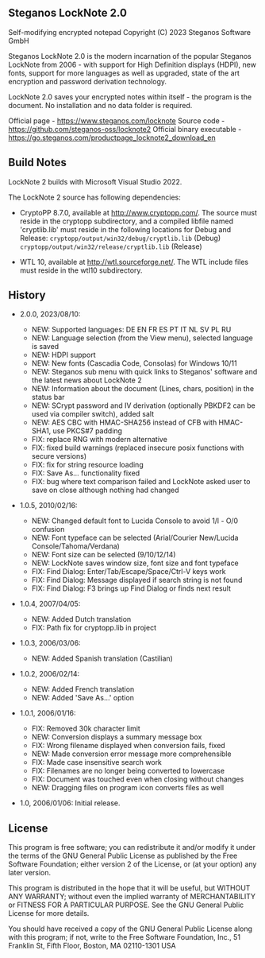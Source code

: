 Steganos LockNote 2.0
---------------------
Self-modifying encrypted notepad
Copyright (C) 2023 Steganos Software GmbH

Steganos LockNote 2.0 is the modern incarnation of the popular Steganos LockNote from 2006 - with support
for High Definition displays (HDPI), new fonts, support for more languages as well as upgraded, state of
the art encryption and password derivation technology.

LockNote 2.0 saves your encrypted notes within itself - the program is the document. No installation and no
data folder is required.

Official page - https://www.steganos.com/locknote
Source code - https://github.com/steganos-oss/locknote2
Official binary executable - https://go.steganos.com/productpage_locknote2_download_en


Build Notes
-----------

LockNote 2 builds with Microsoft Visual Studio 2022.

The LockNote 2 source has following dependencies:

* CryptoPP 8.7.0, available at http://www.cryptopp.com/.
  The source must reside in the cryptopp subdirectory, and a compiled libfile
  named 'cryptlib.lib' must reside in the following locations for Debug and Release:
  ```cryptopp/output/win32/debug/cryptlib.lib``` (Debug)
  ```cryptopp/output/win32/release/cryptlib.lib``` (Release)

* WTL 10, available at http://wtl.sourceforge.net/.
  The WTL include files must reside in the wtl10 subdirectory.


History
-------

* 2.0.0, 2023/08/10:
	- NEW: Supported languages: DE EN FR ES PT IT NL SV PL RU
	- NEW: Language selection (from the View menu), selected language is saved
	- NEW: HDPI support
	- NEW: New fonts (Cascadia Code, Consolas) for Windows 10/11
	- NEW: Steganos sub menu with quick links to Steganos' software and the latest news about LockNote 2
	- NEW: Information about the document (Lines, chars, position) in the status bar
	- NEW: SCrypt password and IV derivation (optionally PBKDF2 can be used via compiler switch), added salt
	- NEW: AES CBC with HMAC-SHA256 instead of CFB with HMAC-SHA1, use PKCS#7 padding
	- FIX: replace RNG with modern alternative
	- FIX: fixed build warnings (replaced insecure posix functions with secure versions)
	- FIX: fix for string resource loading
	- FIX: Save As... functionality fixed
	- FIX: bug where text comparison failed and LockNote asked user to save on close although nothing had changed
	
* 1.0.5, 2010/02/16:
	- NEW: Changed default font to Lucida Console to avoid 1/l - O/0 confusion
	- NEW: Font typeface can be selected (Arial/Courier New/Lucida Console/Tahoma/Verdana)
	- NEW: Font size can be selected (9/10/12/14)
	- NEW: LockNote saves window size, font size and font typeface
	- FIX: Find Dialog: Enter/Tab/Escape/Space/Ctrl-V keys work
	- FIX: Find Dialog: Message displayed if search string is not found
	- FIX: Find Dialog: F3 brings up Find Dialog or finds next result
	
* 1.0.4, 2007/04/05:
	- NEW: Added Dutch translation
	- FIX: Path fix for cryptopp.lib in project

* 1.0.3, 2006/03/06:
	- NEW: Added Spanish translation (Castilian)

* 1.0.2, 2006/02/14:
	- NEW: Added French translation
	- NEW: Added 'Save As...' option

* 1.0.1, 2006/01/16:
	- FIX: Removed 30k character limit
	- NEW: Conversion displays a summary message box
	- FIX: Wrong filename displayed when conversion fails, fixed
	- NEW: Made conversion error message more comprehensible
	- FIX: Made case insensitive search work
	- FIX: Filenames are no longer being converted to lowercase
	- FIX: Document was touched even when closing without changes
	- NEW: Dragging files on program icon converts files as well

* 1.0, 2006/01/06: Initial release.


License
-------

This program is free software; you can redistribute it and/or modify
it under the terms of the GNU General Public License as published by
the Free Software Foundation; either version 2 of the License, or
(at your option) any later version.

This program is distributed in the hope that it will be useful,
but WITHOUT ANY WARRANTY; without even the implied warranty of
MERCHANTABILITY or FITNESS FOR A PARTICULAR PURPOSE.  See the
GNU General Public License for more details.

You should have received a copy of the GNU General Public License
along with this program; if not, write to the Free Software
Foundation, Inc., 51 Franklin St, Fifth Floor, Boston, MA  02110-1301  USA
